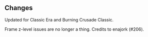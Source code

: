 ## Changes

Updated for Classic Era and Burning Crusade Classic.

Frame z-level issues are no longer a thing. Credits to enajork (#206).